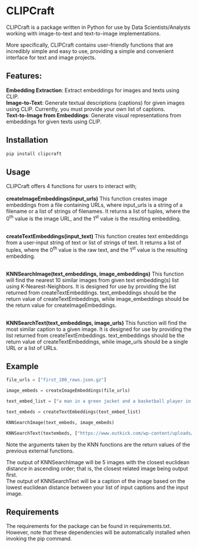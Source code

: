 # CLIPCraft
CLIPCraft is a package written in Python for use by Data Scientists/Analysts working with image-to-text and text-to-image implementations.

More specifically, CLIPCraft contains user-friendly functions that are incredibly simple and easy to use, providing a simple and convenient interface for text and image projects.

## Features:

**Embedding Extraction**: Extract embeddings for images and texts using CLIP. <br>
**Image-to-Text**: Generate textual descriptions (captions) for given images using CLIP. Currently, you must provide your own list of captions. <br>
**Text-to-Image from Embeddings**: Generate visual representations from embeddings for given texts using CLIP. 

## Installation
```bash
pip install clipcraft
```
## Usage

CLIPCraft offers 4 functions for users to interact with; <br>
<br>
**createImageEmbeddings(input_urls)** This function creates image embeddings from a file containing URLs, where input_urls is a string of a filename or a list of strings of filenames. It returns a list of tuples, where the 0<sup>th</sup> value is the image URL, and the 1<sup>st</sup> value is the resulting embedding.<br>
<br>

**createTextEmbeddings(input_text)** This function creates text embeddings from a user-input string of text or list of strings of text. It returns a list of tuples, where the 0<sup>th</sup> value is the raw text, and the 1<sup>st</sup> value is the resulting embedding. <br>
<br>

**KNNSearchImage(text_embeddings, image_embeddings)** This function will find the nearest 10 similar images from given text embedding(s) list using K-Nearest-Neighbors. It is designed for use by providing the list returned from createTextEmbeddings. text_embeddings should be the return value of createTextEmbeddings, while image_embeddings should be the return value for createImageEmbeddings.<br>
<br>

**KNNSearchText(text_embeddings, image_urls)** This function will find the most similar caption to a given image. It is designed for use by providing the list returned from createTextEmbeddings. text_embeddings should be the return value of createTextEmbeddings, while image_urls should be a single URL or a list of URLs. 

## Example
```python
file_urls = ["first_100_rows.json.gz"]

image_embeds = createImageEmbeddings(file_urls)

text_embed_list = ["a man in a green jacket and a basketball player in a white shirt",  "Grandma with makeup", "Football player"]

text_embeds = createTextEmbeddings(text_embed_list)

KNNSearchImage(text_embeds, image_embeds)

KNNSearchText(textembeds, ["https://www.outkick.com/wp-content/uploads/Nowell-Thomas.jpg"])
```
Note the arguments taken by the KNN functions are the return values of the previous external functions. <br>

The output of KNNSearchImage will be 5 images with the closest euclidean distance in ascending order; that is, the closest related image being output first. <br>
The output of KNNSearchText will be a caption of the image based on the lowest euclidean distance between your list of input captions and the input image.

## Requirements

The requirements for the package can be found in requirements.txt. However, note that these dependencies will be automatically installed when invoking the pip command. 


